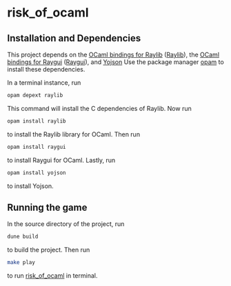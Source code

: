 # risk_of_ocaml

## Installation and Dependencies
This project depends on the [OCaml bindings for Raylib](https://github.com/tjammer/raylib-ocaml) ([Raylib](https://www.raylib.com/)), the [OCaml bindings for Raygui](https://opam.ocaml.org/packages/raygui/raygui.0.6.0/) ([Raygui](https://github.com/raysan5/raygui)), and [Yojson](https://github.com/ocaml-community/yojson) Use the package manager [opam](https://opam.ocaml.org/) to install these dependencies.

In a terminal instance, run
```bash
opam depext raylib
```
This command will install the C dependencies of Raylib. Now run
```bash
opam install raylib
```
to install the Raylib library for OCaml. Then run
```bash
opam install raygui
```
to install Raygui for OCaml. Lastly, run
```bash
opam install yojson
```
to install Yojson.

## Running the game
In the source directory of the project, run
```bash
dune build
```
to build the project. Then run
```bash
make play
```
to run [risk_of_ocaml](https://github.coecis.cornell.edu/jp2369/3110proj) in terminal.